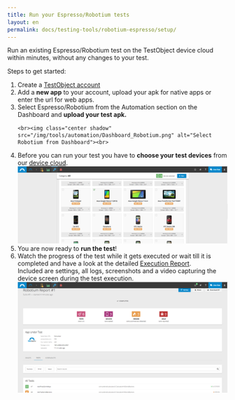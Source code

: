```yaml
---
title: Run your Espresso/Robotium tests
layout: en
permalink: docs/testing-tools/robotium-espresso/setup/
---
```



Run an existing Espresso/Robotium test on the TestObject device cloud within minutes, without any changes to your test.

Steps to get started:
<ol>
<li> Create a <a href="https://app.testobject.com/#/signup" target="_blank">TestObject account</a>
</li>

<li> Add a <b>new app</b> to your account, upload your apk for native apps or enter the url for web apps.
</li>

<li> Select Espresso/Robotium from the Automation section on the Dashboard and <b>upload your test apk.</b>

    <br><img class="center shadow" src="/img/tools/automation/Dashboard_Robotium.png" alt="Select Robotium from Dashboard"><br>
</li>

<li> Before you can run your test you have to <b>choose your test devices</b> from our <a href="/docs/general-reference/devices/">device cloud</a>. <br>
<img class="center shadow" src="/img/tools/automation/Automation_Device-Selection.png" alt="Select Devices">
    <br>
</li>
<li> You are now ready to <b>run the test</b>!
</li>
<li> Watch the progress of the test while it gets executed or wait till it is completed and have a look at the detailed <a href="/docs/general-reference/automation/reporting/">Execution Report</a>. <br>
Included are settings, all logs, screenshots and a video capturing the device screen during the test execution. <br>
    <img class="center shadow" src="/img/tools/automation/Robotium_Report.png" alt="Robotium Report">
<br>
</li>
</ol>
